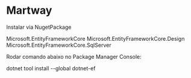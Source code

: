 # Martway



Instalar via NugetPackage

Microsoft.EntityFrameworkCore
Microsoft.EntityFrameworkCore.Design
Microsoft.EntityFrameworkCore.SqlServer


Rodar comando abaixo no Package Manager Console:

dotnet tool install --global dotnet-ef
